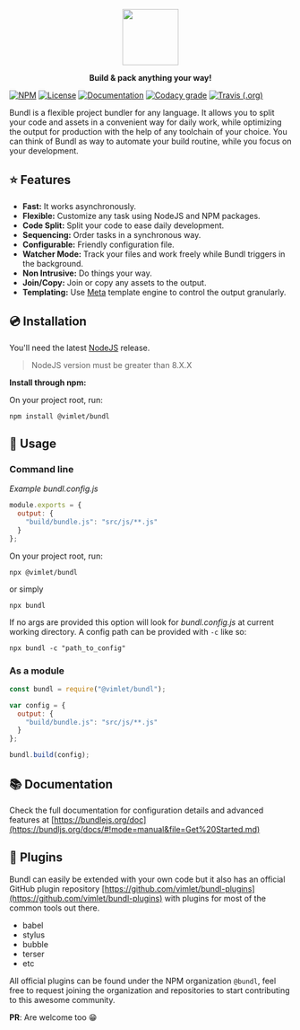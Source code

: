 <p align="center">
<a href="https://bundljs.org">
<img src="https://bundljs.org/img/bundl-logo.png" height="100"></img>
</a>
</p>

<p align="center">
<strong>Build & pack anything your way!</strong>
</p>


[![NPM](https://img.shields.io/npm/v/@vimlet/bundl)](https://www.npmjs.com/package/@vimlet/bundl)
[![License](https://img.shields.io/github/license/vimlet/bundl.svg)](https://github.com/vimlet/bundl/blob/master/LICENSE)
[![Documentation](https://img.shields.io/badge/url-documentation-brightgreen)](https://bundljs.org/docs/#!mode=manual&file=Get%20Started.md)
[![Codacy grade](https://img.shields.io/codacy/grade/047c241c4b4541769679c4ca4d593eb3.svg)](https://app.codacy.com/app/vimlet/bundl)
[![Travis (.org)](https://img.shields.io/travis/vimlet/bundl)](https://travis-ci.org/vimlet/bundl)


Bundl is a flexible project bundler for any language. It allows you to split your code and assets in a convenient way for daily work, while optimizing the output for production with the help of any toolchain of your choice.
You can think of Bundl as way to automate your build routine, while you focus on your development.

## ⭐ Features

* **Fast:** It works asynchronously.
* **Flexible:** Customize any task using NodeJS and NPM packages. 
* **Code Split:** Split your code to ease daily development.
* **Sequencing:** Order tasks in a synchronous way.
* **Configurable:** Friendly configuration file.
* **Watcher Mode:** Track your files and work freely while Bundl triggers in the background.
* **Non Intrusive:** Do things your way.
* **Join/Copy:** Join or copy any assets to the output.
* **Templating:** Use [Meta](https://github.com/vimlet/vimlet-meta) template engine to control the output granularly.

## 💿 Installation

You'll need the latest [NodeJS](https://NodeJS.org) release.

> NodeJS version must be greater than 8.X.X


**Install through npm:**

On your project root, run:

```npm install @vimlet/bundl```

## 🔮 Usage

### Command line

*Example bundl.config.js*
```javascript
module.exports = {
  output: {
    "build/bundle.js": "src/js/**.js"
  }
};
```

On your project root, run:

```npx @vimlet/bundl```

or simply 

```npx bundl```

If no args are provided this option will look for *bundl.config.js* at current working directory.
A config path can be provided with `-c` like so:

```npx bundl -c "path_to_config"```

### As a module

```javascript
const bundl = require("@vimlet/bundl");

var config = {
  output: {
    "build/bundle.js": "src/js/**.js"
  }
};

bundl.build(config);
```

## 📚 Documentation

Check the full documentation for configuration details and advanced features at [https://bundlejs.org/doc](https://bundljs.org/docs/#!mode=manual&file=Get%20Started.md)

## 🔌 Plugins

Bundl can easily be extended with your own code but it also has an official  GitHub plugin repository [https://github.com/vimlet/bundl-plugins](https://github.com/vimlet/bundl-plugins) with plugins for most of the common tools out there.

- babel
- stylus
- bubble
- terser
- etc

 All official plugins can be found under the NPM organization `@bundl`, feel free to request joining the organization and repositories to start contributing to this awesome community.

 **PR**: Are welcome too 😁
